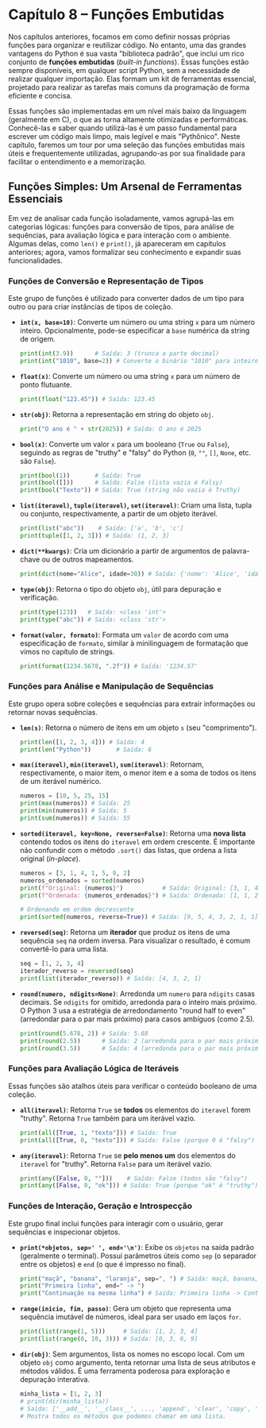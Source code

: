 # Capítulo 8 – Funções Embutidas

Nos capítulos anteriores, focamos em como definir nossas próprias funções para organizar e reutilizar código. No entanto, uma das grandes vantagens do Python é sua vasta "biblioteca padrão", que inclui um rico conjunto de **funções embutidas** (_built-in functions_). Essas funções estão sempre disponíveis, em qualquer script Python, sem a necessidade de realizar qualquer importação. Elas formam um kit de ferramentas essencial, projetado para realizar as tarefas mais comuns da programação de forma eficiente e concisa.

Essas funções são implementadas em um nível mais baixo da linguagem (geralmente em C), o que as torna altamente otimizadas e performáticas. Conhecê-las e saber quando utilizá-las é um passo fundamental para escrever um código mais limpo, mais legível e mais "Pythônico". Neste capítulo, faremos um tour por uma seleção das funções embutidas mais úteis e frequentemente utilizadas, agrupando-as por sua finalidade para facilitar o entendimento e a memorização.

## Funções Simples: Um Arsenal de Ferramentas Essenciais

Em vez de analisar cada função isoladamente, vamos agrupá-las em categorias lógicas: funções para conversão de tipos, para análise de sequências, para avaliação lógica e para interação com o ambiente. Algumas delas, como `len()` e `print()`, já apareceram em capítulos anteriores; agora, vamos formalizar seu conhecimento e expandir suas funcionalidades.

### Funções de Conversão e Representação de Tipos

Este grupo de funções é utilizado para converter dados de um tipo para outro ou para criar instâncias de tipos de coleção.

- **`int(x, base=10)`**: Converte um número ou uma string `x` para um número inteiro. Opcionalmente, pode-se especificar a `base` numérica da string de origem.
    
    ```python
    print(int(3.9))      # Saída: 3 (trunca a parte decimal)
    print(int("1010", base=2)) # Converte o binário "1010" para inteiro. Saída: 10
    ```
    
- **`float(x)`**: Converte um número ou uma string `x` para um número de ponto flutuante.
    
    ```python
    print(float("123.45")) # Saída: 123.45
    ```
    
- **`str(obj)`**: Retorna a representação em string do objeto `obj`.
    
    ```python
    print("O ano é " + str(2025)) # Saída: O ano é 2025
    ```
    
- **`bool(x)`**: Converte um valor `x` para um booleano (`True` ou `False`), seguindo as regras de "truthy" e "falsy" do Python (`0`, `""`, `[]`, `None`, etc. são `False`).
    
    ```python
    print(bool(1))       # Saída: True
    print(bool([]))      # Saída: False (lista vazia é Falsy)
    print(bool("Texto")) # Saída: True (string não vazia é Truthy)
    ```
    
- **`list(iteravel)`, `tuple(iteravel)`, `set(iteravel)`**: Criam uma lista, tupla ou conjunto, respectivamente, a partir de um objeto iterável.
    
    ```python
    print(list("abc"))    # Saída: ['a', 'b', 'c']
    print(tuple([1, 2, 3])) # Saída: (1, 2, 3)
    ```
    
- **`dict(**kwargs)`**: Cria um dicionário a partir de argumentos de palavra-chave ou de outros mapeamentos.
    
    ```python
    print(dict(nome="Alice", idade=30)) # Saída: {'nome': 'Alice', 'idade': 30}
    ```
    
- **`type(obj)`**: Retorna o tipo do objeto `obj`, útil para depuração e verificação.
    
    ```python
    print(type(123))   # Saída: <class 'int'>
    print(type("abc")) # Saída: <class 'str'>
    ```
    
- **`format(valor, formato)`**: Formata um `valor` de acordo com uma especificação de `formato`, similar à minilinguagem de formatação que vimos no capítulo de strings.
    
    ```python
    print(format(1234.5678, ".2f")) # Saída: '1234.57'
    ```

### Funções para Análise e Manipulação de Sequências

Este grupo opera sobre coleções e sequências para extrair informações ou retornar novas sequências.

- **`len(s)`**: Retorna o número de itens em um objeto `s` (seu "comprimento").
    
    ```python
    print(len([1, 2, 3, 4])) # Saída: 4
    print(len("Python"))       # Saída: 6
    ```
    
- **`max(iteravel)`, `min(iteravel)`, `sum(iteravel)`**: Retornam, respectivamente, o maior item, o menor item e a soma de todos os itens de um iterável numérico.
    
    ```python
    numeros = [10, 5, 25, 15]
    print(max(numeros)) # Saída: 25
    print(min(numeros)) # Saída: 5
    print(sum(numeros)) # Saída: 55
    ```
    
- **`sorted(iteravel, key=None, reverse=False)`**: Retorna uma **nova lista** contendo todos os itens do `iteravel` em ordem crescente. É importante não confundir com o método `.sort()` das listas, que ordena a lista original (_in-place_).
    
    ```python
    numeros = [3, 1, 4, 1, 5, 9, 2]
    numeros_ordenados = sorted(numeros)
    print(f"Original: {numeros}")           # Saída: Original: [3, 1, 4, 1, 5, 9, 2]
    print(f"Ordenada: {numeros_ordenados}") # Saída: Ordenada: [1, 1, 2, 3, 4, 5, 9]
    
    # Ordenando em ordem decrescente
    print(sorted(numeros, reverse=True)) # Saída: [9, 5, 4, 3, 2, 1, 1]
    ```
    
- **`reversed(seq)`**: Retorna um **iterador** que produz os itens de uma sequência `seq` na ordem inversa. Para visualizar o resultado, é comum convertê-lo para uma lista.
    
    ```python
    seq = [1, 2, 3, 4]
    iterador_reverso = reversed(seq)
    print(list(iterador_reverso)) # Saída: [4, 3, 2, 1]
    ```
    
- **`round(numero, ndigits=None)`**: Arredonda um `numero` para `ndigits` casas decimais. Se `ndigits` for omitido, arredonda para o inteiro mais próximo. O Python 3 usa a estratégia de arredondamento "round half to even" (arredondar para o par mais próximo) para casos ambíguos (como 2.5).
    
    ```python
    print(round(5.678, 2)) # Saída: 5.68
    print(round(2.5))      # Saída: 2 (arredonda para o par mais próximo)
    print(round(3.5))      # Saída: 4 (arredonda para o par mais próximo)
    ```

### Funções para Avaliação Lógica de Iteráveis

Essas funções são atalhos úteis para verificar o conteúdo booleano de uma coleção.

- **`all(iteravel)`**: Retorna `True` se **todos** os elementos do `iteravel` forem "truthy". Retorna `True` também para um iterável vazio.
    
    ```python
    print(all([True, 1, "texto"])) # Saída: True
    print(all([True, 0, "texto"])) # Saída: False (porque 0 é "falsy")
    ```
    
- **`any(iteravel)`**: Retorna `True` se **pelo menos um** dos elementos do `iteravel` for "truthy". Retorna `False` para um iterável vazio.
    
    ```python
    print(any([False, 0, ""]))    # Saída: False (todos são "falsy")
    print(any([False, 0, "ok"])) # Saída: True (porque "ok" é "truthy")
    ```

### Funções de Interação, Geração e Introspecção

Este grupo final inclui funções para interagir com o usuário, gerar sequências e inspecionar objetos.

- **`print(*objetos, sep=' ', end='\n')`**: Exibe os `objetos` na saída padrão (geralmente o terminal). Possui parâmetros úteis como `sep` (o separador entre os objetos) e `end` (o que é impresso no final).
    
    ```python
    print("maçã", "banana", "laranja", sep=", ") # Saída: maçã, banana, laranja
    print("Primeira linha", end=" -> ")
    print("Continuação na mesma linha") # Saída: Primeira linha -> Continuação na mesma linha
    ```
    
- **`range(inicio, fim, passo)`**: Gera um objeto que representa uma sequência imutável de números, ideal para ser usado em laços `for`.
    
    ```python
    print(list(range(1, 5)))     # Saída: [1, 2, 3, 4]
    print(list(range(0, 10, 3))) # Saída: [0, 3, 6, 9]
    ```
    
- **`dir(obj)`**: Sem argumentos, lista os nomes no escopo local. Com um objeto `obj` como argumento, tenta retornar uma lista de seus atributos e métodos válidos. É uma ferramenta poderosa para exploração e depuração interativa.
    
    ```python
    minha_lista = [1, 2, 3]
    # print(dir(minha_lista)) 
    # Saída: ['__add__', '__class__', ..., 'append', 'clear', 'copy', 'count', ...]
    # Mostra todos os métodos que podemos chamar em uma lista.
    ```

